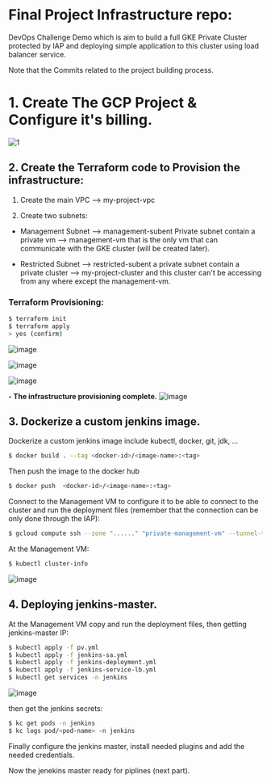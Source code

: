 # Final Project Infrastructure repo:

DevOps Challenge Demo which is aim to build a full GKE Private Cluster protected by IAP and deploying simple application to this cluster using load balancer service.

Note that the Commits related to the project building process.

#  1. Create The GCP Project & Configure it's billing.

![1](https://user-images.githubusercontent.com/32172405/198904247-028ba2fb-6632-4617-bad9-a1d7012f8f53.png)

## 2. Create the Terraform code to Provision the infrastructure:

  1)  Create the main VPC --> my-project-vpc
  
  2)  Create two subnets:
  * Management Subnet --> management-subent
  Private subnet contain
   a private vm --> management-vm that is the only vm that can communicate with the GKE cluster (will be created later).
   
*  Restricted Subnet --> restricted-subent
  a private subnet contain a private cluster --> my-project-cluster and this cluster can't be accessing from any where except the management-vm.
  ### Terraform Provisioning:
``` bash
$ terraform init 
$ terraform apply 
> yes (confirm)
```

![image](https://user-images.githubusercontent.com/32172405/198904291-efc01b2f-83c5-406c-ae1a-66eb19ec9b84.png)

![image](https://user-images.githubusercontent.com/32172405/198904308-1737447a-5a74-4940-81a3-69bde231e4e4.png)

![image](https://user-images.githubusercontent.com/32172405/198904336-cac78865-7a40-4cf1-bbc5-993a754ded74.png)
 
 **- The infrastructure provisioning complete.** 
![image](https://user-images.githubusercontent.com/32172405/198904898-034233e4-3f6d-499e-862c-2563a339f81a.png)

## 3. Dockerize a custom jenkins image.
Dockerize a custom jenkins image include
kubectl, docker, git, jdk, ...
``` bash
$ docker build . --tag <docker-id>/<image-name>:<tag>
```
Then push the image to the docker hub
``` bash
$ docker push  <docker-id>/<image-name>:<tag>
```


Connect to the Management VM to configure it to be able to connect to the cluster and run the deployment files (remember that the connection can be only done through the IAP):

``` bash
$ gcloud compute ssh --zone "......" "private-management-vm" --tunnel-through-iap --project "....."
``` 
 At the Management VM:

``` bash
$ kubectl cluster-info
```
![image](https://user-images.githubusercontent.com/32172405/198906004-244fea91-a156-4fc9-a805-550f082a45c3.png)

## 4. Deploying jenkins-master.

At the Management VM copy and run the deployment files, then getting jenkins-master IP:

``` bash
$ kubectl apply -f pv.yml
$ kubectl apply -f jenkins-sa.yml
$ kubectl apply -f jenkins-deployment.yml
$ kubectl apply -f jenkins-service-lb.yml
$ kubectl get services -n jenkins
```
![image](https://user-images.githubusercontent.com/32172405/199645535-b8d31ed4-ad02-490d-beac-890168512c60.png)


then get the jenkins secrets:

``` bash
$ kc get pods -n jenkins
$ kc logs pod/<pod-name> -n jenkins
```
Finally configure the jenkins master, install needed plugins and add the needed credentials.

Now the jenekins master ready for piplines (next part).
